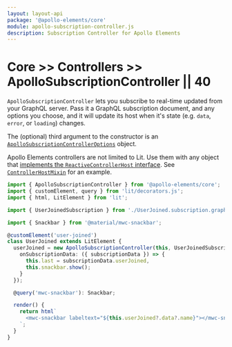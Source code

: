 ```yaml
---
layout: layout-api
package: '@apollo-elements/core'
module: apollo-subscription-controller.js
description: Subscription Controller for Apollo Elements
---
```

# Core >> Controllers >> ApolloSubscriptionController || 40

`ApolloSubscriptionController` lets you subscribe to real-time updated from your GraphQL server. Pass it a GraphQL subscription document, and any options you choose, and it will update its host when it's state (e.g. `data`, `error`, or `loading`) changes.

The (optional) third argument to the constructor is an [`ApolloSubscriptionControllerOptions`](#options) object.

<inline-notification type="tip">

Apollo Elements controllers are not limited to Lit. Use them with any object that [implements the `ReactiveControllerHost` interface](https://lit.dev/docs/composition/controllers/). See [`ControllerHostMixin`](/api/libraries/mixins/controller-host-mixin/) for an example.

</inline-notification>

```ts copy
import { ApolloSubscriptionController } from '@apollo-elements/core';
import { customElement, query } from 'lit/decorators.js';
import { html, LitElement } from 'lit';

import { UserJoinedSubscription } from './UserJoined.subscription.graphql.js';

import { Snackbar } from '@material/mwc-snackbar';

@customElement('user-joined')
class UserJoined extends LitElement {
  userJoined = new ApolloSubscriptionController(this, UserJoinedSubscription, {
    onSubscriptionData: ({ subscriptionData }) => {
      this.last = subscriptionData.userJoined,
      this.snackbar.show();
    }
  });

  @query('mwc-snackbar'): Snackbar;

  render() {
    return html`
      <mwc-snackbar labeltext="${this.userJoined?.data?.name}"></mwc-snackbar>
    `;
  }
}
```
